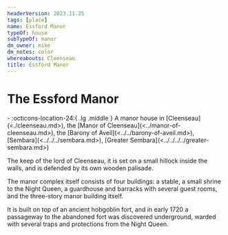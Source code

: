 ```yaml
---
headerVersion: 2023.11.25
tags: [place]
name: Essford Manor
typeOf: house
subTypeOf: manor
dm_owner: mike
dm_notes: color
whereabouts: Cleenseau
title: Essford Manor
---
```

# The Essford Manor
<div class="grid cards ext-narrow-margin ext-one-column" markdown>
-    :octicons-location-24:{ .lg .middle } A manor house in [Cleenseau](<./cleenseau.md>), the [Manor of Cleenseau](<../manor-of-cleenseau.md>), the [Barony of Aveil](<../../barony-of-aveil.md>), [Sembara](<../../../sembara.md>), [Greater Sembara](<../../../../greater-sembara.md>)  
</div>


The keep of the lord of Cleenseau, it is set on a small hillock inside the walls, and is defended by its own wooden palisade. 

The manor complex itself consists of four buildings: a stable, a small shrine to the Night Queen, a guardhouse and barracks with several guest rooms, and the three-story manor building itself.

It is built on top of an ancient hobgoblin fort, and in early 1720 a passageway to the abandoned fort was discovered underground, warded with several traps and protections from the Night Queen.

